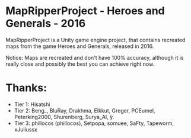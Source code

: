 # MapRipperProject - Heroes and Generals - 2016
MapRipperProject is a Unity game engine project, that contains recreated maps from the game Heroes and Generals, released in 2016.

Notice: Maps are recreated and don't have 100% accuracy, although it is really close and possibly the best you can achieve right now.

# Thanks:
- Tier 1: Hisatshi
- Tier 2: Beng_, BluRay, Drakhma, Elkkut, Greger, PCEumel, Peterking2000, Shurenberg, Surya_AI, ÿ.
- Tier 3: phillocos (phillocos), Setpopa, somuee, SaFty, Tapeworm, xJuliussx
